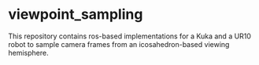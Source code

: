 # viewpoint_sampling

This repository contains ros-based implementations for a Kuka and a UR10 robot to sample camera frames from an icosahedron-based viewing hemisphere.
